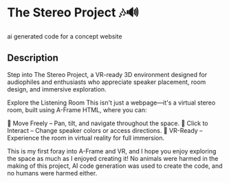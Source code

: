 # The Stereo Project 🎶🔊

ai generated code for a concept website

## Description
Step into The Stereo Project, a VR-ready 3D environment designed for audiophiles and enthusiasts who appreciate speaker placement, room design, and immersive exploration.

Explore the Listening Room
This isn't just a webpage—it's a virtual stereo room, built using A-Frame HTML, where you can:

🔹 Move Freely – Pan, tilt, and navigate throughout the space. 🔹 Click to Interact – Change speaker colors or access directions. 🔹 VR-Ready – Experience the room in virtual reality for full immersion.

This is my first foray into A-Frame and VR, and I hope you enjoy exploring the space as much as I enjoyed creating it!
No animals were harmed in the making of this project, AI code generation was used to create the code, and no humans were harmed either. 
